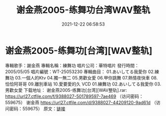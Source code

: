 ﻿---
title: 谢金燕2005-练舞功台湾WAV整轨
date: 2021-12-22 06:58:53
categories: WAV车载音乐、镜像
tags: 华语中文
---
# 谢金燕2005-练舞功[台湾][WAV整轨]

專輯歌手：謝金燕
專輯名稱：練舞功
唱片公司：華特唱片
發行時間：2005/05/05
唱片編號：WT-25053230
專輯曲目：
01.あいしてる我愛你
02.練舞功
03.一個人的Ktv
04.獨一無二
05.男歡女愛
06.甲你跳舞
07.熱情夜快車
08.恰恰阿哥哥
09.離別車站
10.愛要愛的久
VCD
01.練舞功
02.あいしてる我愛你
03.男歡女愛
下载地址：
谢金燕2005-练舞功[台湾][WAV整轨].rar: https://url27.ctfile.com/f/9388027-501789597-7ae469
（访问密码：559675）
谢金燕
https://url27.ctfile.com/d/9388027-44209120-9ad61d
（访问密码：559675）
原文：[链接](https://blog.sina.com.cn/s/blog_1647c7e7601030vam.html)